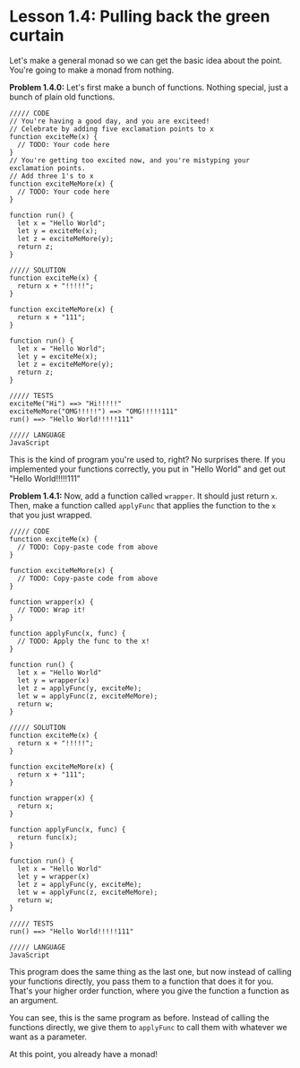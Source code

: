 # Lesson 1.4: Pulling back the green curtain 

Let's make a general monad so we can get the basic idea about the point. You're going to make a monad from nothing. 

**Problem 1.4.0:** Let's first make a bunch of functions. Nothing special, just a bunch of plain old functions.

```problem
///// CODE
// You're having a good day, and you are exciteed!
// Celebrate by adding five exclamation points to x
function exciteMe(x) {
  // TODO: Your code here  
}
// You're getting too excited now, and you're mistyping your exclamation points.
// Add three 1's to x
function exciteMeMore(x) {
  // TODO: Your code here  
}

function run() {
  let x = "Hello World";
  let y = exciteMe(x);
  let z = exciteMeMore(y);
  return z;
}

///// SOLUTION
function exciteMe(x) {
  return x + "!!!!!";
}

function exciteMeMore(x) {
  return x + "111";
}

function run() {
  let x = "Hello World";
  let y = exciteMe(x);
  let z = exciteMeMore(y);
  return z;
}

///// TESTS
exciteMe("Hi") ==> "Hi!!!!!"
exciteMeMore("OMG!!!!!") ==> "OMG!!!!!111"
run() ==> "Hello World!!!!!111"

///// LANGUAGE
JavaScript
```

This is the kind of program you're used to, right? No surprises there. If you implemented your functions correctly, you put in "Hello World" and get out "Hello World!!!!!111"

**Problem 1.4.1:** Now, add a function called `wrapper`. It should just return `x`. Then, make a function called `applyFunc` that applies the function to the `x` that you just wrapped.

```problem
///// CODE
function exciteMe(x) {
  // TODO: Copy-paste code from above 
}

function exciteMeMore(x) {
  // TODO: Copy-paste code from above
}

function wrapper(x) {
  // TODO: Wrap it!
}

function applyFunc(x, func) {
  // TODO: Apply the func to the x!
}

function run() {
  let x = "Hello World"
  let y = wrapper(x)
  let z = applyFunc(y, exciteMe);
  let w = applyFunc(z, exciteMeMore);
  return w;
}

///// SOLUTION
function exciteMe(x) {
  return x + "!!!!!";
}

function exciteMeMore(x) {
  return x + "111";
}

function wrapper(x) {
  return x;
}

function applyFunc(x, func) {
  return func(x);
}

function run() {
  let x = "Hello World"
  let y = wrapper(x)
  let z = applyFunc(y, exciteMe);
  let w = applyFunc(z, exciteMeMore);
  return w;
}

///// TESTS
run() ==> "Hello World!!!!!111"

///// LANGUAGE
JavaScript
```

This program does the same thing as the last one, but now instead of calling your functions directly, you pass them to a function that does it for you. That's your higher order function, where you give the function a function as an argument. 

You can see, this is the same program as before. Instead of calling the functions directly, we give them to `applyFunc` to call them with whatever we want as a parameter.

At this point, you already have a monad!
